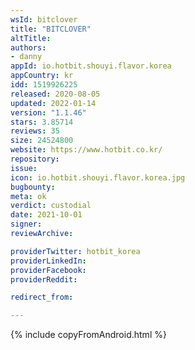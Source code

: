```yaml
---
wsId: bitclover
title: "BITCLOVER"
altTitle: 
authors:
- danny
appId: io.hotbit.shouyi.flavor.korea
appCountry: kr
idd: 1519926225
released: 2020-08-05
updated: 2022-01-14
version: "1.1.46"
stars: 3.85714
reviews: 35
size: 24524800
website: https://www.hotbit.co.kr/
repository: 
issue: 
icon: io.hotbit.shouyi.flavor.korea.jpg
bugbounty: 
meta: ok
verdict: custodial
date: 2021-10-01
signer: 
reviewArchive:

providerTwitter: hotbit_korea
providerLinkedIn: 
providerFacebook: 
providerReddit: 

redirect_from:

---
```


 {% include copyFromAndroid.html %}
